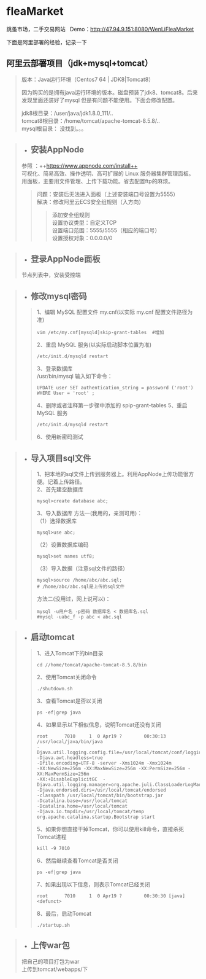 # fleaMarket
跳蚤市场，二手交易网站  
Demo：http://47.94.9.151:8080/WenLiFleaMarket 

下面是阿里部署的经验，记录一下
## 阿里云部署项目（jdk+mysql+tomcat）
> 

>版本：Java运行环境（Centos7 64 | JDK8|Tomcat8）
>
>因为购买的是拥有java运行环境的版本。磁盘预装了jdk8、tomcat8。后来发现里面还装好了mysql 但是有问题不能使用。下面会修改配置。 
>
> jdk8根目录：/user/java/jdk1.8.0_111/..  
>tomcat8根目录：/home/tomcat/apache-tomcat-8.5.8/..  
>mysql根目录： 没找到。。。

>- ## 安装AppNode
> 参照 ：++https://www.appnode.com/install++  
>可视化、简易高效、操作透明、高可扩展的 Linux 服务器集群管理面板。  
>用面板，主要用文件管理、上传下载功能。省去配置ftp的麻烦。
>> 问题：安装后无法进入面板（上述安装端口号设置为5555）  
>>解决：修改阿里云ECS安全组规则（入方向）  
>>>添加安全组规则  
>>>设置协议类型：自定义TCP  
>>>设置端口范围：5555/5555（相应的端口号）    
>>>设置授权对象：0.0.0.0/0

>- ## 登录AppNode面板
>节点列表中，安装受控端

>- ## 修改mysql密码
>>1、编辑 MySQL 配置文件 my.cnf(以实际 my.cnf 配置文件路径为准)
>>```
>>vim /etc/my.cnf[mysqld]skip-grant-tables  #增加
>>```
>>2、重启 MySQL 服务(以实际启动脚本位置为准)
>>```
>>/etc/init.d/mysqld restart
>>```
>>3、登录数据库  
>>/usr/bin/mysql 输入如下命令：
>>```
>>UPDATE user SET authentication_string = password ('root') WHERE User = 'root' ;
>>```
>>4、删除或者注释第一步骤中添加的 spip-grant-tables
>>5、重启 MySQL 服务
>>```
>>/etc/init.d/mysqld restart
>>```
>>6、使用新密码测试

>- ## 导入项目sql文件
>> 1、把本地的sql文件上传到服务器上。利用AppNode上传功能很方便。记着上传路径。  
>> 2、首先建空数据库
>> ```
>>mysql>create database abc;
>>```
>>3、导入数据库
>>方法一(我用的，亲测可用)：  
>>（1）选择数据库  
>> ```
>>mysql>use abc;  
>> ```
>>（2）设置数据库编码 
>> ```
>>mysql>set names utf8;  
>> ```
>>（3）导入数据（注意sql文件的路径）
>> ```
>>mysql>source /home/abc/abc.sql; 
>># /home/abc/abc.sql是上传的sql文件
>> ```
>>方法二(没用过，网上说可以)：
>>```
>>mysql -u用户名 -p密码 数据库名 < 数据库名.sql
>>#mysql -uabc_f -p abc < abc.sql
>>```

>- ## 启动tomcat
>>1、进入Tomcat下的bin目录
>>```
>>cd //home/tomcat/apache-tomcat-8.5.8/bin
>>```
>>2、使用Tomcat关闭命令
>>```
>>./shutdown.sh
>>```
>>3、查看Tomcat是否以关闭
>>```
>>ps -ef|grep java
>>```
>>4、如果显示以下相似信息，说明Tomcat还没有关闭
>>
>>```
>>root      7010     1  0 Apr19 ?        00:30:13 /usr/local/java/bin/java 
>>-Djava.util.logging.config.file=/usr/local/tomcat/conf/logging.properties 
>>-Djava.awt.headless=true 
>>-Dfile.encoding=UTF-8 -server -Xms1024m -Xmx1024m 
>>-XX:NewSize=256m -XX:MaxNewSize=256m -XX:PermSize=256m -XX:MaxPermSize=256m 
>>-XX:+DisableExplicitGC  -Djava.util.logging.manager=org.apache.juli.ClassLoaderLogManager 
>>-Djava.endorsed.dirs=/usr/local/tomcat/endorsed 
>>-classpath /usr/local/tomcat/bin/bootstrap.jar 
>>-Dcatalina.base=/usr/local/tomcat 
>>-Dcatalina.home=/usr/local/tomcat 
>>-Djava.io.tmpdir=/usr/local/tomcat/temp org.apache.catalina.startup.Bootstrap start
>>```
>>5、如果你想直接干掉Tomcat，你可以使用kill命令，直接杀死Tomcat进程
>>```
>> kill -9 7010
>>```
>>6、然后继续查看Tomcat是否关闭
>>```
>> ps -ef|grep java
>>```
>>7、如果出现以下信息，则表示Tomcat已经关闭
>>```
>>root      7010     1  0 Apr19 ?        00:30:30 [java] <defunct>
>>```
>>8、最后，启动Tomcat
>>```
>>./startup.sh 
>>```

>- ## 上传war包
>把自己的项目打包为war  
>上传到tomcat/webapps/下
